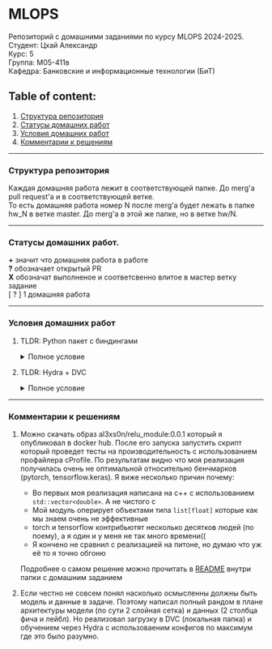 # MLOPS
Репозиторий с домашними заданиями по курсу MLOPS 2024-2025.  
Студент: Цхай Александр  
Курс: 5  
Группа: М05-411в  
Кафедра: Банковские и информационные технологии (БиТ)  

## Table of content:
1. [Структура репозитория](#info)
2. [Статусы домашних работ](#statuses)
3. [Условия домашних работ](#statements)
4. [Комментарии к решениям](#comments)

---  
<a id="info"></a>

### Структура репозитория
Каждая домашняя работа лежит в соответствующей папке. До merg'а pull request'а и в соответствующей ветке.  
То есть домашняя работа номер N после merg'а будет лежать в папке hw_N в ветке master. До merg'а в этой же папке, но в ветке hw/N.

---  
<a id="statuses"></a>
### Статусы домашних работ. 
**\+** значит что домашняя работа в работе  
**?** обозначает открытый PR  
**X** обозначат выполненое и соответсвенно влитое в мастер ветку задание  
[ ? ] 1 домашняя работа


---
<a id="statements"></a>

### Условия домашних работ  
1. TLDR: Python пакет с биндингами
    <details>
    <summary> Полное условие </summary>
    Данное домашнее задание покрывает следующие темы:  
    Python bindings
    Python packaging
    Docker  

    Вам предстоит написать совсем немного кода на С++, обернуть в pybind, собрать python пакет, протестировать в docker. Эту задачу стоит декомпозировать на несколько шагов:    
    **Step-1 [2 балла]**: Функция на C++
    Каждому предстоит выбрать свою тему [тут](https://docs.google.com/spreadsheets/d/1Cb834Zyeg2NrO88KShiEpOXpqd0kZJSDzkfPMZl6_4Y/edit?usp=sharing).   
    **Step-2 [2 балла]**: Pybind, cmake
    Далее используя pybind (пример) указываете какие функции будут доступны в качестве биндингов. Затем пишите Makefile в котором указываете команды для компиляции c++ кода (пример)  
    **Step-3** [3 балла]: Подготовка пакета
    Вам понадобится написать pyproject.toml с минимальной необходимой секцией [build-system], а затем подготовить setup.py  
    **Step-4** [3 балла]: Установка пакета
    Командой python3 -m build получаем .whl файл, затем устанавливаем его через pip install <path to .whl>  
    **Step-5** [1 балл]: Проверка работоспособности
    Подготовьте короткий скрипт с тестами, которые сравнивали бы результаты ваших биндингов и эталонных реализаций из каких-либо библиотек.  
      
    Шаг 4 должен выполняться внутри Dockerfile; Шаг 5 - внутри запущенного докер-контейнера полученного на шаге 4.
    </details>
2. TLDR: Hydra + DVC
    <details>
    <summary> Полное условие </summary>
    Используя результаты ДЗ-1, имплементируйте цикл обучения на pytorch lightning, используйте hydra как точку входа, подключите DVC для хранения файлов  
      
    Definition of done:  
    Step-1 [1 балл]: Используя python модуль с биндингами напишите необходимый код для лайнтнинга pl.LightningDataModule, pl.LightningModule. Биндинги должны использоваться в подготовке данных (__getitem__ метод класса torch.utils.data.Dataset).  
    Step-2 [3 балла]: точка входа - скрипт train.py, под main guard - вызов единственного метода с декоратором hydra. Конфиги hydra - в отдельной директории, разбитые на логические файлы (в один .yaml нельзя). В коде нет никаких литератов/констант -- все значения должны быть получены из yaml с конфигом  
    Step-3 [3 балла]: подключен dvc (с любым из типов remote storage), в него загружено несколько файлов. Будет проверяться наличие и валидность /.dvc и .dvc файлов.  
    </details>



---  
<a id="comments"></a>

### Комментарии к решениям  
1. Можно скачать образ al3xs0n/relu_module:0.0.1 который я опубликовал в docker hub. После его запуска запустить скрипт который проведет тесты на производительность с использованием профайлера cProfile. По результатам видно что моя реализация получилась очень не оптимальной относительно бенчмарков (pytorch, tensorflow.keras). Я виже несколько причин почему:
    - Во первых моя реализация написана на c++ с использованием `std::vector<double>`. А не чистого c
    - Мой модуль оперирует объектами типа `list[float]` которые как мы знаем очень не эффективные
    - torch и tensorflow контрибьютят несколько десятков людей (по поему), а я один и у меня не так много времени((
    - Я кончено не сравнил с реализацией на питоне, но думаю что уж её то я точно обгоню

    Подробнее о самом решение можно прочитать в [README](hw_1/README.md) внутри папки с домашним заданием
2. Если честно не совсем понял насколько осмысленны должны быть модель и данные в задаче. Поэтому написал полный рандом в плане архитектуры модели (по сути 2 слойная сетка) и данных (2 столбца  фича и лейбл). Но реализовал загрузку в DVC (локальная папка) и обучением через Hydra с использоваеним конфигов по максимум где это было разумно.